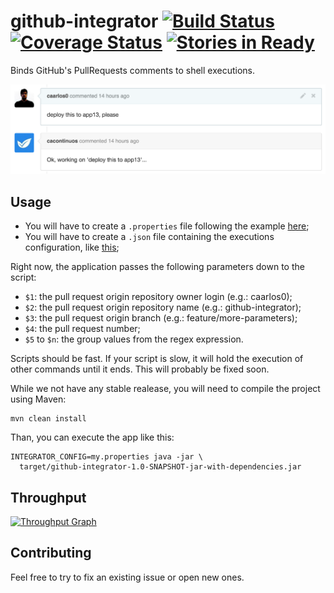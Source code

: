 # github-integrator [![Build Status](https://travis-ci.org/caarlos0/github-integrator.svg?branch=master)](https://travis-ci.org/caarlos0/github-integrator) [![Coverage Status](https://img.shields.io/coveralls/caarlos0/github-integrator.svg)](https://coveralls.io/r/caarlos0/github-integrator?branch=master) [![Stories in Ready](https://badge.waffle.io/caarlos0/github-integrator.png?label=ready&title=Ready)](https://waffle.io/caarlos0/github-integrator)

Binds GitHub's PullRequests comments to shell executions.

![screenshot](/image.png)

## Usage

- You will have to create a `.properties` file following the example [here][props];
- You will have to create a `.json` file containing the executions configuration,
like [this][executions];

Right now, the application passes the following parameters down to the script:

- `$1`: the pull request origin repository owner login (e.g.: caarlos0);
- `$2`: the pull request origin repository name (e.g.: github-integrator);
- `$3`: the pull request origin branch (e.g.: feature/more-parameters);
- `$4`: the pull request number;
- `$5` to `$n`: the group values from the regex expression.

Scripts should be fast. If your script is slow, it will hold the execution of
other commands until it ends. This will probably be fixed soon.

While we not have any stable realease, you will need to compile the project
using Maven:

```shell
mvn clean install
```

Than, you can execute the app like this:


```shell
INTEGRATOR_CONFIG=my.properties java -jar \
  target/github-integrator-1.0-SNAPSHOT-jar-with-dependencies.jar
```

[props]: /src/test/resources/test.properties
[executions]: /src/test/resources/test.executions.json

## Throughput

[![Throughput Graph](https://graphs.waffle.io/caarlos0/github-integrator/throughput.svg)](https://waffle.io/caarlos0/github-integrator/metrics)

## Contributing

Feel free to try to fix an existing issue or open new ones.
